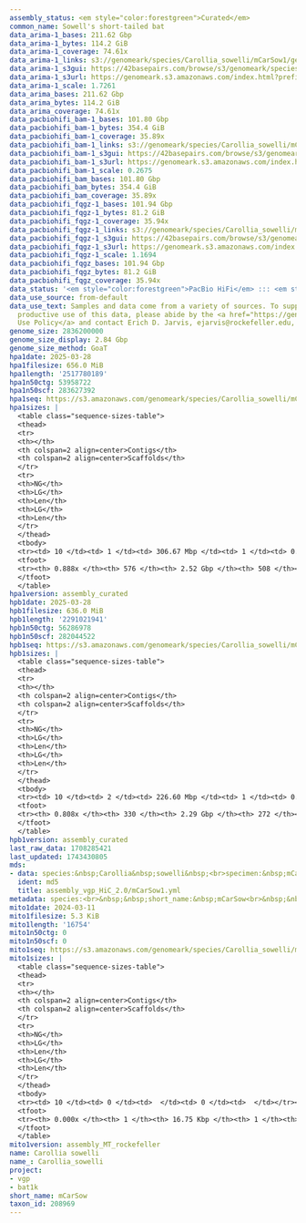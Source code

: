 ```yaml
---
assembly_status: <em style="color:forestgreen">Curated</em>
common_name: Sowell's short-tailed bat
data_arima-1_bases: 211.62 Gbp
data_arima-1_bytes: 114.2 GiB
data_arima-1_coverage: 74.61x
data_arima-1_links: s3://genomeark/species/Carollia_sowelli/mCarSow1/genomic_data/arima/<br>
data_arima-1_s3gui: https://42basepairs.com/browse/s3/genomeark/species/Carollia_sowelli/mCarSow1/genomic_data/arima/
data_arima-1_s3url: https://genomeark.s3.amazonaws.com/index.html?prefix=species/Carollia_sowelli/mCarSow1/genomic_data/arima/
data_arima-1_scale: 1.7261
data_arima_bases: 211.62 Gbp
data_arima_bytes: 114.2 GiB
data_arima_coverage: 74.61x
data_pacbiohifi_bam-1_bases: 101.80 Gbp
data_pacbiohifi_bam-1_bytes: 354.4 GiB
data_pacbiohifi_bam-1_coverage: 35.89x
data_pacbiohifi_bam-1_links: s3://genomeark/species/Carollia_sowelli/mCarSow1/genomic_data/pacbio_hifi/<br>
data_pacbiohifi_bam-1_s3gui: https://42basepairs.com/browse/s3/genomeark/species/Carollia_sowelli/mCarSow1/genomic_data/pacbio_hifi/
data_pacbiohifi_bam-1_s3url: https://genomeark.s3.amazonaws.com/index.html?prefix=species/Carollia_sowelli/mCarSow1/genomic_data/pacbio_hifi/
data_pacbiohifi_bam-1_scale: 0.2675
data_pacbiohifi_bam_bases: 101.80 Gbp
data_pacbiohifi_bam_bytes: 354.4 GiB
data_pacbiohifi_bam_coverage: 35.89x
data_pacbiohifi_fqgz-1_bases: 101.94 Gbp
data_pacbiohifi_fqgz-1_bytes: 81.2 GiB
data_pacbiohifi_fqgz-1_coverage: 35.94x
data_pacbiohifi_fqgz-1_links: s3://genomeark/species/Carollia_sowelli/mCarSow1/genomic_data/pacbio_hifi/<br>
data_pacbiohifi_fqgz-1_s3gui: https://42basepairs.com/browse/s3/genomeark/species/Carollia_sowelli/mCarSow1/genomic_data/pacbio_hifi/
data_pacbiohifi_fqgz-1_s3url: https://genomeark.s3.amazonaws.com/index.html?prefix=species/Carollia_sowelli/mCarSow1/genomic_data/pacbio_hifi/
data_pacbiohifi_fqgz-1_scale: 1.1694
data_pacbiohifi_fqgz_bases: 101.94 Gbp
data_pacbiohifi_fqgz_bytes: 81.2 GiB
data_pacbiohifi_fqgz_coverage: 35.94x
data_status: '<em style="color:forestgreen">PacBio HiFi</em> ::: <em style="color:forestgreen">Arima</em>'
data_use_source: from-default
data_use_text: Samples and data come from a variety of sources. To support fair and
  productive use of this data, please abide by the <a href="https://genome10k.soe.ucsc.edu/data-use-policies/">Data
  Use Policy</a> and contact Erich D. Jarvis, ejarvis@rockefeller.edu, with any questions.
genome_size: 2836200000
genome_size_display: 2.84 Gbp
genome_size_method: GoaT
hpa1date: 2025-03-28
hpa1filesize: 656.0 MiB
hpa1length: '2517780189'
hpa1n50ctg: 53958722
hpa1n50scf: 283627392
hpa1seq: https://s3.amazonaws.com/genomeark/species/Carollia_sowelli/mCarSow1/assembly_curated/mCarSow1.hap1.cur.20250328.fasta.gz
hpa1sizes: |
  <table class="sequence-sizes-table">
  <thead>
  <tr>
  <th></th>
  <th colspan=2 align=center>Contigs</th>
  <th colspan=2 align=center>Scaffolds</th>
  </tr>
  <tr>
  <th>NG</th>
  <th>LG</th>
  <th>Len</th>
  <th>LG</th>
  <th>Len</th>
  </tr>
  </thead>
  <tbody>
  <tr><td> 10 </td><td> 1 </td><td> 306.67 Mbp </td><td> 1 </td><td> 0.61 Gbp </td></tr><tr><td> 20 </td><td> 3 </td><td> 208.27 Mbp </td><td> 1 </td><td> 0.61 Gbp </td></tr><tr><td> 30 </td><td> 4 </td><td> 190.56 Mbp </td><td> 2 </td><td> 334.89 Mbp </td></tr><tr><td> 40 </td><td> 6 </td><td> 104.26 Mbp </td><td> 3 </td><td> 330.36 Mbp </td></tr><tr style="background-color:#cccccc;"><td> 50 </td><td> 11 </td><td style="background-color:#88ff88;"> 53.96 Mbp </td><td> 4 </td><td style="background-color:#88ff88;"> 283.63 Mbp </td></tr><tr><td> 60 </td><td> 16 </td><td> 43.20 Mbp </td><td> 5 </td><td> 163.96 Mbp </td></tr><tr><td> 70 </td><td> 26 </td><td> 21.48 Mbp </td><td> 8 </td><td> 97.51 Mbp </td></tr><tr><td> 80 </td><td> 75 </td><td> 2.23 Mbp </td><td> 28 </td><td> 3.11 Mbp </td></tr><tr><td> 90 </td><td> 0 </td><td>  </td><td> 0 </td><td>  </td></tr><tr><td> 100 </td><td> 0 </td><td>  </td><td> 0 </td><td>  </td></tr></tbody>
  <tfoot>
  <tr><th> 0.888x </th><th> 576 </th><th> 2.52 Gbp </th><th> 508 </th><th> 2.52 Gbp </th></tr>
  </tfoot>
  </table>
hpa1version: assembly_curated
hpb1date: 2025-03-28
hpb1filesize: 636.0 MiB
hpb1length: '2291021941'
hpb1n50ctg: 56286978
hpb1n50scf: 282044522
hpb1seq: https://s3.amazonaws.com/genomeark/species/Carollia_sowelli/mCarSow1/assembly_curated/mCarSow1.hap2.cur.20250328.fasta.gz
hpb1sizes: |
  <table class="sequence-sizes-table">
  <thead>
  <tr>
  <th></th>
  <th colspan=2 align=center>Contigs</th>
  <th colspan=2 align=center>Scaffolds</th>
  </tr>
  <tr>
  <th>NG</th>
  <th>LG</th>
  <th>Len</th>
  <th>LG</th>
  <th>Len</th>
  </tr>
  </thead>
  <tbody>
  <tr><td> 10 </td><td> 2 </td><td> 226.60 Mbp </td><td> 1 </td><td> 0.61 Gbp </td></tr><tr><td> 20 </td><td> 3 </td><td> 204.73 Mbp </td><td> 1 </td><td> 0.61 Gbp </td></tr><tr><td> 30 </td><td> 5 </td><td> 158.35 Mbp </td><td> 2 </td><td> 330.47 Mbp </td></tr><tr><td> 40 </td><td> 7 </td><td> 96.81 Mbp </td><td> 3 </td><td> 320.41 Mbp </td></tr><tr style="background-color:#cccccc;"><td> 50 </td><td> 11 </td><td style="background-color:#88ff88;"> 56.29 Mbp </td><td> 4 </td><td style="background-color:#88ff88;"> 282.04 Mbp </td></tr><tr><td> 60 </td><td> 16 </td><td> 38.47 Mbp </td><td> 5 </td><td> 168.31 Mbp </td></tr><tr><td> 70 </td><td> 26 </td><td> 20.35 Mbp </td><td> 8 </td><td> 97.64 Mbp </td></tr><tr><td> 80 </td><td> 154 </td><td> 334.11 Kbp </td><td> 101 </td><td> 354.95 Kbp </td></tr><tr><td> 90 </td><td> 0 </td><td>  </td><td> 0 </td><td>  </td></tr><tr><td> 100 </td><td> 0 </td><td>  </td><td> 0 </td><td>  </td></tr></tbody>
  <tfoot>
  <tr><th> 0.808x </th><th> 330 </th><th> 2.29 Gbp </th><th> 272 </th><th> 2.29 Gbp </th></tr>
  </tfoot>
  </table>
hpb1version: assembly_curated
last_raw_data: 1708285421
last_updated: 1743430805
mds:
- data: species:&nbsp;Carollia&nbsp;sowelli&nbsp;<br>specimen:&nbsp;mCarSow1&nbsp;<br>projects:&nbsp;&nbsp;<br>&nbsp;&nbsp;-&nbsp;vgp&nbsp;<br>&nbsp;&nbsp;-&nbsp;bat1k&nbsp;<br>assembled_by_group:&nbsp;Rockefeller&nbsp;<br>data_location:&nbsp;S3&nbsp;<br>release_to:&nbsp;S3&nbsp;<br>primary:&nbsp;s3://genomeark/species/Carollia_sowelli/mCarSow1/assembly_vgp_HiC_2.0/mCarSow1.HiC.hap1.20240311.fasta.gz&nbsp;<br>haplotigs:&nbsp;s3://genomeark/species/Carollia_sowelli/mCarSow1/assembly_vgp_HiC_2.0/mCarSow1.HiC.hap2.20240311.fasta.gz&nbsp;<br>pretext:&nbsp;s3://genomeark/species/Carollia_sowelli/mCarSow1/assembly_vgp_HiC_2.0/evaluation/hap1/pretext/mCarSow1_hap1_s2.pretext&nbsp;<br>pretext:&nbsp;s3://genomeark/species/Carollia_sowelli/mCarSow1/assembly_vgp_HiC_2.0/evaluation/hap2/pretext/mCarSow1_hap2_s2.pretext&nbsp;<br>kmer_spectra_img:&nbsp;s3://genomeark/species/Carollia_sowelli/mCarSow1/assembly_vgp_HiC_2.0/evaluation/merqury/mCarSow1_png/&nbsp;<br>pacbio_read_dir:&nbsp;s3://genomeark/species/Carollia_sowelli/mCarSow1/genomic_data/pacbio_hifi/&nbsp;<br>pacbio_read_type:&nbsp;hifi&nbsp;<br>hic_read_dir:&nbsp;s3://genomeark/species/Carollia_sowelli/mCarSow1/genomic_data/arima/&nbsp;<br>pipeline:&nbsp;&nbsp;<br>&nbsp;&nbsp;-&nbsp;hifiasm&nbsp;(0.19.8+galaxy0)&nbsp;<br>&nbsp;&nbsp;-&nbsp;yahs&nbsp;(1.2a.2+galaxy1)&nbsp;<br>notes:&nbsp;This&nbsp;was&nbsp;a&nbsp;Hifiasm-HiC&nbsp;assembly&nbsp;of&nbsp;mCarSow1.&nbsp;This&nbsp;hap1&nbsp;assembly&nbsp;and&nbsp;hap2&nbsp;assembly&nbsp;underwent&nbsp;separate&nbsp;HiC&nbsp;scaffolding&nbsp;with&nbsp;YaHS.&nbsp;The&nbsp;HiC&nbsp;prep&nbsp;kit&nbsp;used&nbsp;was&nbsp;Swift-IDT.&nbsp;The&nbsp;HiC&nbsp;reaction&nbsp;was&nbsp;using&nbsp;Arima&nbsp;kit&nbsp;v2.&nbsp;<br>
  ident: md5
  title: assembly_vgp_HiC_2.0/mCarSow1.yml
metadata: species:<br>&nbsp;&nbsp;short_name:&nbsp;mCarSow<br>&nbsp;&nbsp;name:&nbsp;Carollia&nbsp;sowelli<br>&nbsp;&nbsp;taxon_id:&nbsp;208969<br>&nbsp;&nbsp;common_name:&nbsp;Sowell's&nbsp;short-tailed&nbsp;bat<br>&nbsp;&nbsp;order:<br>&nbsp;&nbsp;&nbsp;&nbsp;name:&nbsp;Chiroptera<br>&nbsp;&nbsp;family:<br>&nbsp;&nbsp;&nbsp;&nbsp;name:&nbsp;Phyllostomidae<br>&nbsp;&nbsp;individuals:<br>&nbsp;&nbsp;&nbsp;&nbsp;-&nbsp;short_name:&nbsp;mCarSow1<br>&nbsp;&nbsp;genome_size:&nbsp;2836200000<br>&nbsp;&nbsp;genome_size_method:&nbsp;GoaT<br>&nbsp;&nbsp;project:&nbsp;[&nbsp;vgp&nbsp;,&nbsp;bat1k&nbsp;]<br>
mito1date: 2024-03-11
mito1filesize: 5.3 KiB
mito1length: '16754'
mito1n50ctg: 0
mito1n50scf: 0
mito1seq: https://s3.amazonaws.com/genomeark/species/Carollia_sowelli/mCarSow1/assembly_MT_rockefeller/mCarSow1.MT.20240311.fasta.gz
mito1sizes: |
  <table class="sequence-sizes-table">
  <thead>
  <tr>
  <th></th>
  <th colspan=2 align=center>Contigs</th>
  <th colspan=2 align=center>Scaffolds</th>
  </tr>
  <tr>
  <th>NG</th>
  <th>LG</th>
  <th>Len</th>
  <th>LG</th>
  <th>Len</th>
  </tr>
  </thead>
  <tbody>
  <tr><td> 10 </td><td> 0 </td><td>  </td><td> 0 </td><td>  </td></tr><tr><td> 20 </td><td> 0 </td><td>  </td><td> 0 </td><td>  </td></tr><tr><td> 30 </td><td> 0 </td><td>  </td><td> 0 </td><td>  </td></tr><tr><td> 40 </td><td> 0 </td><td>  </td><td> 0 </td><td>  </td></tr><tr style="background-color:#cccccc;"><td> 50 </td><td> 0 </td><td style="background-color:#ff8888;">  </td><td> 0 </td><td style="background-color:#ff8888;">  </td></tr><tr><td> 60 </td><td> 0 </td><td>  </td><td> 0 </td><td>  </td></tr><tr><td> 70 </td><td> 0 </td><td>  </td><td> 0 </td><td>  </td></tr><tr><td> 80 </td><td> 0 </td><td>  </td><td> 0 </td><td>  </td></tr><tr><td> 90 </td><td> 0 </td><td>  </td><td> 0 </td><td>  </td></tr><tr><td> 100 </td><td> 0 </td><td>  </td><td> 0 </td><td>  </td></tr></tbody>
  <tfoot>
  <tr><th> 0.000x </th><th> 1 </th><th> 16.75 Kbp </th><th> 1 </th><th> 16.75 Kbp </th></tr>
  </tfoot>
  </table>
mito1version: assembly_MT_rockefeller
name: Carollia sowelli
name_: Carollia_sowelli
project:
- vgp
- bat1k
short_name: mCarSow
taxon_id: 208969
---
```

